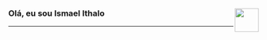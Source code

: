 <h3> Olá, eu sou Ismael Ithalo <img src="https://media.giphy.com/media/XGDaLXMFuDfQY9Av3p/giphy.gif" width="48" align='right'></h3>
<hr>
<!--img align='right' src="https://media.giphy.com/media/3oKIPpFhwsMNrRIjN6/giphy.gif" width="230">
<!--p><em>Computer Engineering student at <a href="http://www.unb.br">University of Brasilia</a> <img src="https://asmetro.org.br/portalsn/wp-content/uploads/2016/11/UnB.png" width="30"></br-->
<!-- (｡•̀ᴗ-)✧
**ismaelithalo/ismaelithalo** is a ✨ _special_ ✨ repository because its `README.md` (this file) appears on your GitHub profile.

Here are some ideas to get you started:

- 🔭 I’m currently working on ...
- 🌱 I’m currently learning ...
- 👯 I’m looking to collaborate on ...
- 🤔 I’m looking for help with ...
- 💬 Ask me about ...
- 📫 How to reach me: ...
- 😄 Pronouns: ...
- ⚡ Fun fact: ...
-->
